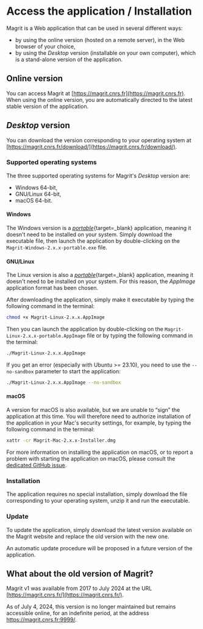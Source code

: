 # Access the application / Installation

Magrit is a Web application that can be used in several different ways:

- by using the online version (hosted on a remote server), in the Web browser of your choice,
- by using the *Desktop* version (installable on your own computer), which is a stand-alone version of the application.

## Online version

You can access Magrit at [https://magrit.cnrs.fr](https://magrit.cnrs.fr).
When using the online version, you are automatically directed to the latest stable version of the application.

## *Desktop* version

You can download the version corresponding to your operating system at [https://magrit.cnrs.fr/download/](https://magrit.cnrs.fr/download/).

### Supported operating systems

The three supported operating systems for Magrit's *Desktop* version are:

- Windows 64-bit,
- GNU/Linux 64-bit,
- macOS 64-bit.

#### Windows

The Windows version is a [*portable*](https://en.wikipedia.org/wiki/Portable_application){target=_blank} application, meaning it doesn't need to be installed on your system.
Simply download the executable file, then launch the application by double-clicking on the `Magrit-Windows-2.x.x-portable.exe` file.

#### GNU/Linux

The Linux version is also a [*portable*](https://en.wikipedia.org/wiki/Portable_application){target=_blank} application, meaning it doesn't need to be installed on your system.
For this reason, the *AppImage* application format has been chosen.

After downloading the application, simply make it executable by typing the following command in the terminal:

```bash
chmod +x Magrit-Linux-2.x.x.AppImage
```

Then you can launch the application by double-clicking on the `Magrit-Linux-2.x.x-portable.AppImage` file or by typing the following command in the terminal:

```bash
./Magrit-Linux-2.x.x.AppImage
```

If you get an error (especially with Ubuntu >= 23.10), you need to use the `--no-sandbox` parameter to start the application:

```bash
./Magrit-Linux-2.x.x.AppImage --no-sandbox
```

#### macOS

A version for macOS is also available, but we are unable to “sign” the application at this time. You will therefore need to authorize installation of the application in your Mac's security settings,
for example, by typing the following command in the terminal:

```bash
xattr -cr Magrit-Mac-2.x.x-Installer.dmg 
```

For more information on installing the application on macOS, or to report a problem with starting the application on macOS, please consult the [dedicated GitHub issue](https://github.com/riatelab/magrit/issues/136).

### Installation

The application requires no special installation, simply download the file corresponding to your operating system, unzip it and run the executable.

### Update

To update the application, simply download the latest version available on the Magrit website and replace the old version with the new one.

An automatic update procedure will be proposed in a future version of the application.

## What about the old version of Magrit?

Magrit v1 was available from 2017 to July 2024 at the URL [https://magrit.cnrs.fr/](https://magrit.cnrs.fr/).

As of July 4, 2024, this version is no longer maintained but remains accessible online, for an indefinite period, at the address <a target="_self" href="https://magrit.cnrs.fr:9999/">https://magrit.cnrs.fr:9999/</a>.
